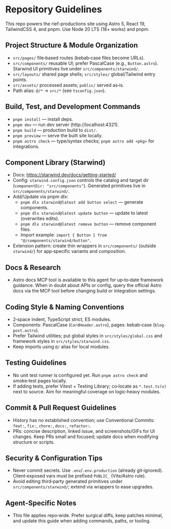 # Repository Guidelines

This repo powers the rief-productions site using Astro 5, React 19, TailwindCSS 4, and pnpm. Use Node 20 LTS (18+ works) and pnpm.

## Project Structure & Module Organization
- `src/pages/` file‑based routes (kebab‑case files become URLs).
- `src/components/` reusable UI; prefer PascalCase (e.g., `Button.astro`). Starwind UI primitives live under `src/components/starwind/`.
- `src/layouts/` shared page shells; `src/styles/` global/Tailwind entry points.
- `src/assets/` processed assets; `public/` served as‑is.
- Path alias: `@/*` → `src/*` (see `tsconfig.json`).

## Build, Test, and Development Commands
- `pnpm install` — install deps.
- `pnpm dev` — run dev server (http://localhost:4321).
- `pnpm build` — production build to `dist/`.
- `pnpm preview` — serve the built site locally.
- `pnpm astro check` — type/syntax checks; `pnpm astro add <pkg>` for integrations.

## Component Library (Starwind)
- Docs: https://starwind.dev/docs/getting-started/
- Config: `starwind.config.json` controls the catalog and target dir (`componentDir: "src/components"`). Generated primitives live in `src/components/starwind/`.
- Add/Update via pnpm dlx:
  - `pnpm dlx starwind@latest add button select` — generate components.
  - `pnpm dlx starwind@latest update button` — update to latest (overwrites edits).
  - `pnpm dlx starwind@latest remove button` — remove component files.
  - Import example: `import { Button } from "@/components/starwind/button"`.
- Extension pattern: create thin wrappers in `src/components/` (outside `starwind/`) for app‑specific variants and composition.

## Docs & Research
- Astro docs MCP tool is available to this agent for up‑to‑date framework guidance. When in doubt about APIs or config, query the official Astro docs via the MCP tool before changing build or integration settings.

## Coding Style & Naming Conventions
- 2‑space indent, TypeScript strict, ES modules.
- Components: PascalCase (`CardHeader.astro`), pages: kebab‑case (`blog-post.astro`).
- Prefer Tailwind utilities; put global styles in `src/styles/global.css` and framework styles in `src/styles/starwind.css`.
- Keep imports using `@/` alias for local modules.

## Testing Guidelines
- No unit test runner is configured yet. Run `pnpm astro check` and smoke‑test pages locally.
- If adding tests, prefer Vitest + Testing Library; co‑locate as `*.test.ts(x)` next to source. Aim for meaningful coverage on logic‑heavy modules.

## Commit & Pull Request Guidelines
- History has no established convention; use Conventional Commits: `feat:`, `fix:`, `chore:`, `docs:`, `refactor:`.
- PRs: concise description, linked issue, and screenshots/GIFs for UI changes. Keep PRs small and focused; update docs when modifying structure or scripts.

## Security & Configuration Tips
- Never commit secrets. Use `.env`/`.env.production` (already git‑ignored). Client‑exposed vars must be prefixed `PUBLIC_` (Vite/Astro rule).
- Avoid editing third‑party generated primitives under `src/components/starwind/`; extend via wrappers to ease upgrades.

## Agent‑Specific Notes
- This file applies repo‑wide. Prefer surgical diffs, keep patches minimal, and update this guide when adding commands, paths, or tooling.
